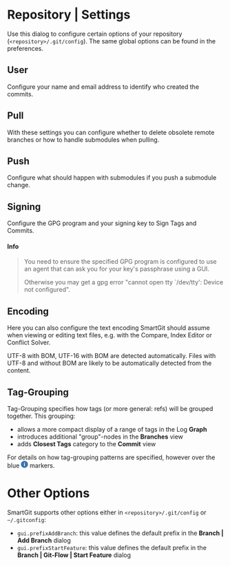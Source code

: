 # Repository \| Settings

Use this dialog to configure certain options of your repository (`<repository>/.git/config`).
The same global options can be found in the preferences.

## User

Configure your name and email address to identify who created the commits.

## Pull

With these settings you can configure whether to delete obsolete remote branches or how to handle submodules when pulling.

## Push

Configure what should happen with submodules if you push a submodule change.

## Signing

Configure the GPG program and your signing key to Sign Tags and Commits.

#### Info
> You need to ensure the specified GPG program is configured to use an agent that can ask you for your key's passphrase using a GUI.
> 
> Otherwise you may get a gpg error "cannot open tty \`/dev/tty': Device not configured".

## Encoding

Here you can also configure the text encoding SmartGit should assume when viewing or editing text files, e.g. with the Compare, Index Editor or Conflict Solver.

UTF-8 with BOM, UTF-16 with BOM are detected automatically.
Files with UTF-8 and without BOM are likely to be automatically detected from the content.

## Tag-Grouping

Tag-Grouping specifies how tags (or more general: refs) will be grouped together.
This grouping:

-   allows a more compact display of a range of tags in the Log **Graph**
-   introduces additional "group"-nodes in the **Branches** view
-   adds **Closest Tags** category to the **Commit** view

For details on how tag-grouping patterns are specified, however over the blue ![](images/icons/emoticons/information.png) markers.

# Other Options

SmartGit supports other options either in `<repository>/.git/config` or `~/.gitconfig`:

- `gui.prefixAddBranch`: this value defines the default prefix in the **Branch \| Add Branch** dialog
- `gui.prefixStartFeature`: this value defines the default prefix in the **Branch \| Git-Flow \| Start Feature** dialog
